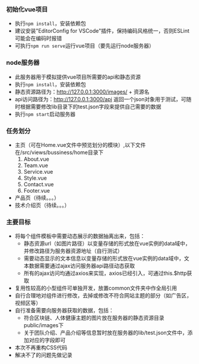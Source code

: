 ### 初始化vue项目
- 执行`npm install`，安装依赖包
- 建议安装"EditorConfig for VSCode"插件，保持编码风格统一，否则ESLint可能会在编码时报错
- 可执行`npm run serve`运行vue项目（要先运行node服务器）

### node服务器
- 此服务器用于模拟提供vue项目所需要的api和静态资源
- 执行`npm install`，安装依赖包
- 静态资源路径为：http://127.0.0.1:3000/images/ + 资源名
- api访问路径为：http://127.0.0.1:3000/api 返回一个json对象用于测试，可随时根据需要修改lib目录下的test.json字段来提供自己需要的数据
- 执行`npm start`启动服务器

### 任务划分
- 主页（可在Home.vue文件中预览划分的模块）,以下文件在/src/views/bussiness/home目录下
  1. About.vue
  2. Team.vue
  3. Service.vue
  4. Style.vue
  5. Contact.vue
  6. Footer.vue
- 产品页（待续。。。）
- 技术介绍页（待续。。。）

### 主要目标
- 将每个组件模板中需要动态展示的数据抽离出来，包括：
  - 静态资源url（如图片路径）以变量存储的形式放在vue实例的data域中，并修改路径为服务器资源地址（自行测试）
  - 需要动态显示的文本信息以变量存储的形式放在vue实例的data域中，文本数据需要通过ajax访问服务器api路径动态获取
  - 所有的ajax访问均通过axios来实现，axios已经引入，可通过this.$http获取
- 复用性较高的小型组件可单独开发，放置common文件夹中作全局引用
- 自行合理地对组件进行修改，去掉或修改不符合网站主题的部分（如广告区，视频区等）
- 自行准备需要向服务器获取的数据，包括：
  - 符合区块链、人体健康主题的图片放在服务器的静态资源目录public/images下
  - 关于团队介绍、产品介绍等信息暂时放在服务器的lib/test.json文件中，添加对应的字段即可
- 本次不再重构CSS代码
- 解决不了的问题先做记录

